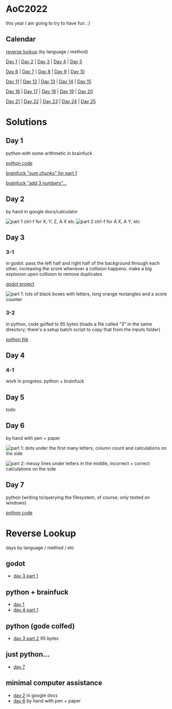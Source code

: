 # AoC2022

this year I am going to try to have fun. :)

## Calendar

[reverse lookup](#reverse-lookup) (by language / method)

[Day 1](#day-1)
| [Day 2](#day-2)
| [Day 3](#day-3)
| [Day 4](#day-4)
| [Day 5](#day-5)

[Day 6](#day-6)
| [Day 7](#day-7)
| [Day 8](#day-8)
| [Day 9](#day-9)
| [Day 10](#day-10)

[Day 11](#day-11)
| [Day 12](#day-12)
| [Day 13](#day-13)
| [Day 14](#day-14)
| [Day 15](#day-15)

[Day 16](#day-16)
| [Day 17](#day-17)
| [Day 18](#day-18)
| [Day 19](#day-19)
| [Day 20](#day-20)

[Day 21](#day-21)
| [Day 22](#day-22)
| [Day 23](#day-23)
| [Day 24](#day-24)
| [Day 25](#day-25)

# Solutions

## Day 1

python with some arithmetic in brainfuck

[python code](/day01.py)

[brainfuck "sum chunks" for part 1](/day01_part1_sum_chunks.b)

[brainfuck "add 3 numbers"...](/day01_part2_sum3.b)

## Day 2

by hand in google docs/calculator

![part 1 ctrl-f for X, Y, Z, A X etc](/day02_part1.png)
![part 2 ctrl-f for A X, A Y, etc](/day02_part2.png)

## Day 3

### 3-1

in godot: pass the left half and right half of the background through each other, increasing the score whenever a collision happens. make a big explosion upon collision to remove duplicates

[godot project](/day03_part1/)

![part 1: lots of black boxes with letters, long orange rectangles and a score counter](/day03_part1_screenshot.png)

### 3-2

in python, code golfed to 95 bytes (loads a file called "3" in the same directory; there's a setup batch script to copy that from the inputs folder)

[python file](/day03_part2/day03_part2_95bytes.py)

## Day 4

### 4-1

work in progress: python + brainfuck

## Day 5

todo

## Day 6

by hand with pen + paper

![part 1: dots under the first many letters, column count and calculations on the side](/day06_part1.jpg)

![part 2: messy lines under letters in the middle, incorrect + correct calculations on the side](/day06_part2.jpg)

## Day 7

python (writing to/querying the filesystem, of course; only tested on windows)

[python code](/day07.py)

# Reverse Lookup

days by language / method / etc

## godot

- [day 3 part 1](#3-1)

## python + brainfuck

- [day 1](#day-1)
- [day 4 part 1](#4-1)

## python (gode colfed)

- [day 3 part 2](#3-2) 95 bytes

## just python...

- [day 7](#day-7)

## minimal computer assistance

- [day 2](#day-2) in google docs
- [day 6](#day-6) by hand with pen + paper
